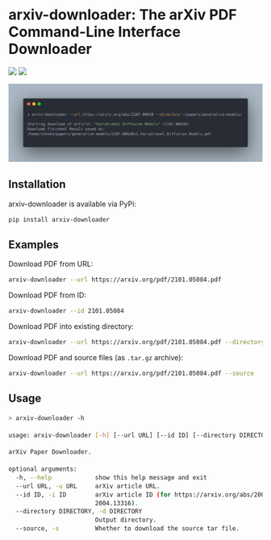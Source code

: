 # arxiv-downloader: The arXiv PDF Command-Line Interface Downloader

![](https://img.shields.io/pypi/v/arxiv-downloader)
![](https://img.shields.io/pypi/pyversions/arxiv-downloader)

![](./featured.png)


## Installation

arxiv-downloader is available via PyPi:

``` sh
pip install arxiv-downloader
```

## Examples

Download PDF from URL:
``` sh
arxiv-downloader --url https://arxiv.org/pdf/2101.05084.pdf
```

Download PDF from ID:
``` sh
arxiv-downloader --id 2101.05084
```

Download PDF into existing directory:
``` sh
arxiv-downloader --url https://arxiv.org/pdf/2101.05084.pdf --directory ./pdfs
```

Download PDF and source files (as `.tar.gz` archive):
``` sh
arxiv-downloader --url https://arxiv.org/pdf/2101.05084.pdf --source
```


## Usage

``` sh
> arxiv-downloader -h

usage: arxiv-downloader [-h] [--url URL] [--id ID] [--directory DIRECTORY] [--source]

arXiv Paper Downloader.

optional arguments:
  -h, --help            show this help message and exit
  --url URL, -u URL     arXiv article URL.
  --id ID, -i ID        arXiv article ID (for https://arxiv.org/abs/2004.13316 this would be
                        2004.13316).
  --directory DIRECTORY, -d DIRECTORY
                        Output directory.
  --source, -s          Whether to download the source tar file.
```

